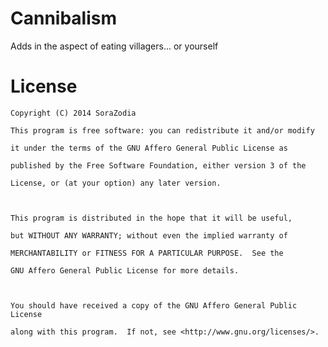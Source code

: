 Cannibalism
===========

Adds in the aspect of eating villagers... or yourself

License 
===========
    Copyright (C) 2014 SoraZodia

    This program is free software: you can redistribute it and/or modify

    it under the terms of the GNU Affero General Public License as

    published by the Free Software Foundation, either version 3 of the

    License, or (at your option) any later version.



    This program is distributed in the hope that it will be useful,

    but WITHOUT ANY WARRANTY; without even the implied warranty of

    MERCHANTABILITY or FITNESS FOR A PARTICULAR PURPOSE.  See the

    GNU Affero General Public License for more details.



    You should have received a copy of the GNU Affero General Public License

    along with this program.  If not, see <http://www.gnu.org/licenses/>.